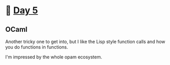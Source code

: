 # 🎁 [Day 5](https://adventofcode.com/2020/day/5)

## OCaml

Another tricky one to get into, but I like the Lisp style function calls and how you do functions in functions.

I'm impressed by the whole opam ecosystem.
